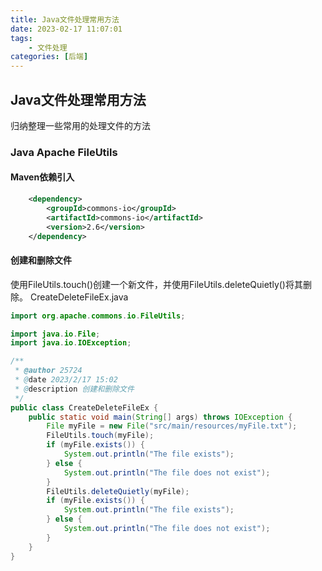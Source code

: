 ```yaml
---
title: Java文件处理常用方法
date: 2023-02-17 11:07:01
tags:
    - 文件处理
categories: [后端]
---
```


## Java文件处理常用方法

归纳整理一些常用的处理文件的方法

### Java Apache FileUtils

#### Maven依赖引入

```xml
    <dependency>
        <groupId>commons-io</groupId>
        <artifactId>commons-io</artifactId>
        <version>2.6</version>
    </dependency>
```

#### 创建和删除文件

使用FileUtils.touch()创建一个新文件，并使用FileUtils.deleteQuietly()将其删除。
CreateDeleteFileEx.java

```java
import org.apache.commons.io.FileUtils;

import java.io.File;
import java.io.IOException;

/**
 * @author 25724
 * @date 2023/2/17 15:02
 * @description 创建和删除文件
 */
public class CreateDeleteFileEx {
    public static void main(String[] args) throws IOException {
        File myFile = new File("src/main/resources/myFile.txt");
        FileUtils.touch(myFile);
        if (myFile.exists()) {
            System.out.println("The file exists");
        } else {
            System.out.println("The file does not exist");
        }
        FileUtils.deleteQuietly(myFile);
        if (myFile.exists()) {
            System.out.println("The file exists");
        } else {
            System.out.println("The file does not exist");
        }
    }
}
```
